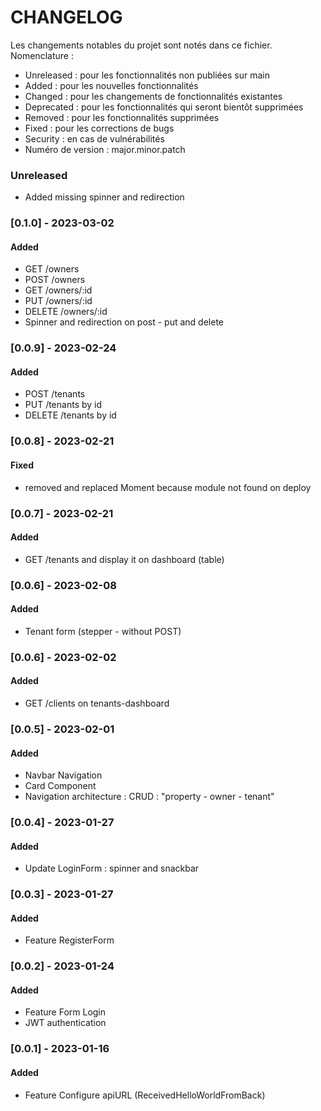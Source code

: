 # CHANGELOG

Les changements notables du projet sont notés dans ce fichier.  
Nomenclature :

- Unreleased : pour les fonctionnalités non publiées sur main
- Added : pour les nouvelles fonctionnalités
- Changed : pour les changements de fonctionnalités existantes
- Deprecated : pour les fonctionnalités qui seront bientôt supprimées
- Removed : pour les fonctionnalités supprimées
- Fixed : pour les corrections de bugs
- Security : en cas de vulnérabilités
- Numéro de version : major.minor.patch

### Unreleased

- Added missing spinner and redirection

### [0.1.0] - 2023-03-02

#### Added

- GET /owners
- POST /owners
- GET /owners/:id
- PUT /owners/:id
- DELETE /owners/:id
- Spinner and redirection on post - put and delete

### [0.0.9] - 2023-02-24

#### Added

- POST /tenants
- PUT /tenants by id
- DELETE /tenants by id

### [0.0.8] - 2023-02-21

#### Fixed

- removed and replaced Moment because module not found on deploy

### [0.0.7] - 2023-02-21

#### Added

- GET /tenants and display it on dashboard (table)

### [0.0.6] - 2023-02-08

#### Added

- Tenant form (stepper - without POST)

### [0.0.6] - 2023-02-02

#### Added

- GET /clients on tenants-dashboard

### [0.0.5] - 2023-02-01

#### Added

- Navbar Navigation
- Card Component
- Navigation architecture : CRUD : "property - owner - tenant"

### [0.0.4] - 2023-01-27

#### Added

- Update LoginForm : spinner and snackbar

### [0.0.3] - 2023-01-27

#### Added

- Feature RegisterForm

### [0.0.2] - 2023-01-24

#### Added

- Feature Form Login
- JWT authentication

### [0.0.1] - 2023-01-16

#### Added

- Feature Configure apiURL (ReceivedHelloWorldFromBack)
